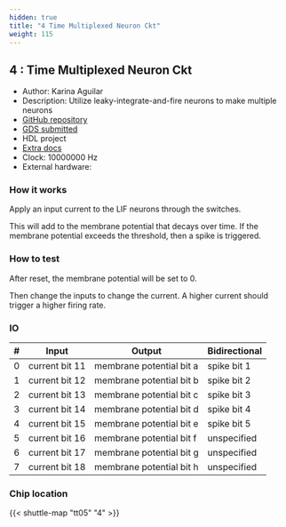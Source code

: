 ```yaml
---
hidden: true
title: "4 Time Multiplexed Neuron Ckt"
weight: 115
---
```


## 4 : Time Multiplexed Neuron Ckt

* Author: Karina Aguilar
* Description:  Utilize leaky-integrate-and-fire neurons to make multiple neurons
* [GitHub repository](https://github.com/KarinaAguilar/tt05-time-multiplexed-neuron-circuit)
* [GDS submitted](https://github.com/KarinaAguilar/tt05-time-multiplexed-neuron-circuit/actions/runs/6752582606)
* HDL project
* [Extra docs]()
* Clock: 10000000 Hz
* External hardware: 



### How it works

Apply an input current to the LIF neurons through the switches.

This will add to the membrane potential that decays over time.
If the membrane potential exceeds the threshold, then a spike is triggered.


### How to test

After reset, the membrane potential will be set to 0.

Then change the inputs to change the current. A higher current should trigger a higher firing rate.


### IO

| # | Input        | Output       | Bidirectional      |
|---|--------------|--------------| -------------------|
| 0 | current bit 11  | membrane potential bit a | spike bit 1 |
| 1 | current bit 12  | membrane potential bit b | spike bit 2 |
| 2 | current bit 13  | membrane potential bit c | spike bit 3 |
| 3 | current bit 14  | membrane potential bit d | spike bit 4 |
| 4 | current bit 15  | membrane potential bit e | spike bit 5 |
| 5 | current bit 16  | membrane potential bit f | unspecified |
| 6 | current bit 17  | membrane potential bit g | unspecified |
| 7 | current bit 18  | membrane potential bit h | unspecified |

### Chip location

{{< shuttle-map "tt05" "4" >}}
